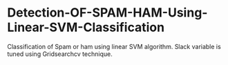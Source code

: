 # Detection-OF-SPAM-HAM-Using-Linear-SVM-Classification
Classification of Spam or ham using linear SVM algorithm. Slack variable is tuned using Gridsearchcv technique.
